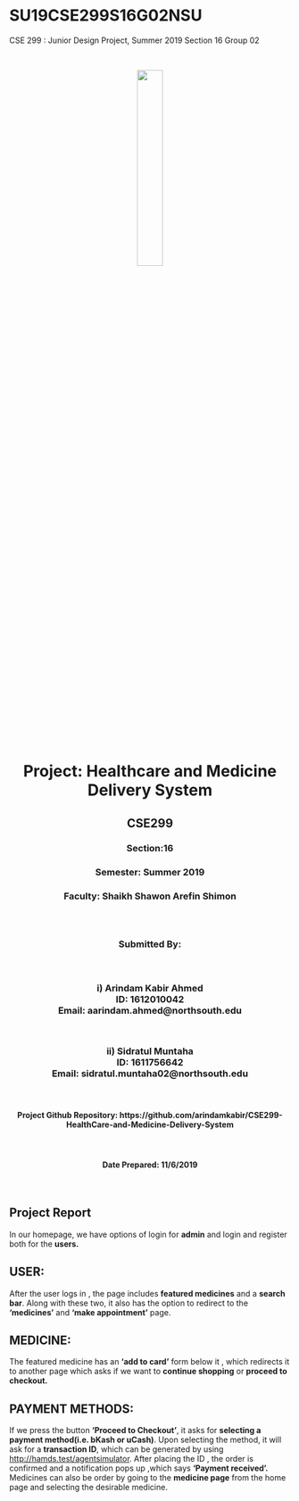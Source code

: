 # SU19CSE299S16G02NSU
CSE 299 : Junior Design Project, Summer 2019 Section 16 Group 02

<br>

<p align="center">
  <img width="30%" src="https://user-images.githubusercontent.com/51095007/60244697-c06b5f00-98dc-11e9-8f7b-5988019271b1.png">
</p>

<br>




<h1 align="center">Project: Healthcare and Medicine Delivery System</h1>

<h2 align="center">CSE299</h2>
<h3 align="center">Section:16</h3>
<h3 align="center">Semester: Summer 2019<h3>


<h3 align="center">Faculty: Shaikh Shawon Arefin Shimon <h3>
  <br>

<h3 align="center">Submitted By:<h3>
 <br>

<p align="center"><strong>i) Arindam Kabir Ahmed</strong><br>
<strong>ID:</strong> 1612010042<br>
<strong>Email:</strong> aarindam.ahmed@northsouth.edu</p>
<br>

<p align="center"><strong>ii) Sidratul Muntaha</strong><br>
<strong>ID:</strong> 1611756642<br>
<strong>Email:</strong> sidratul.muntaha02@northsouth.edu</p>
<br>

<h4 align="center">Project Github Repository: https://github.com/arindamkabir/CSE299-HealthCare-and-Medicine-Delivery-System
</h4>
<br>

<h4 align="center">Date Prepared: 11/6/2019</h4>

<br>


## **Project Report**
In our homepage, we have options of login for **admin** and login and register both for the **users.**

## **USER:**
After the user logs in , the page includes **featured medicines** and a **search bar**. Along with these two, it also has the option to redirect to the **‘medicines’** and **‘make appointment’** page.

## MEDICINE:
The featured medicine has an **‘add to card’** form below it , which redirects it to another page which asks if we want to **continue shopping** or **proceed to checkout.**

## PAYMENT METHODS:
If we press the button **‘Proceed to Checkout’**, it asks for **selecting a payment method(i.e. bKash or uCash)**. Upon selecting the method, it will ask for a **transaction ID**, which can be generated by using http://hamds.test/agentsimulator.  After placing the ID , the order is confirmed and a notification pops up ,which says **‘Payment received’.**
Medicines can also be order by going to the **medicine page** from the home page and selecting the desirable medicine.
